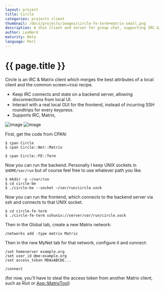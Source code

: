 ```yaml
---
layout: project
title: Circle
categories: projects client
thumbnail: /docs/projects/images/circle-fe-term+matrix-small.png
description: A thin client and server for group chat, supporting IRC & Matrix
author: LeoNerd
maturity: Beta
language: Perl
---
```


# {{ page.title }}
Circle is an IRC & Matrix client which merges the best attributes of a local client and the common screen+irssi recipe.

 * Keep IRC connects and state on a backend server, allowing disconnections from local UI.
 * Interact with a real local GUI for the frontend, instead of incurring SSH roundtrips for every keypress.
 * Supports IRC, Matrix, 

![image](http://www.leonerd.org.uk/code/circle/circle-two-fes.png)
![image](/docs/projects/images/circle-fe-term+matrix.png)

First, get the code from CPAN:

```
$ cpan Circle
$ cpan Circle::Net::Matrix

$ cpan Circle::FE::Term
```

Now you can run the backend. Personally I keep UNIX sockets in `$HOME/var/run` but of course feel free to use whatever path you like.

```
$ mkdir -p ~/var/run
$ cd circle-be
$ ./circle-be --socket ~/var/run/circle.sock
```

Now you can run the frontend, which connects to the backend server via ssh and connects to that UNIX socket.

```
$ cd circle-fe-term
$ ./circle-fe-term sshunix://server/var/run/circle.sock
```

Then in the Global tab, create a new Matrix network:

```
/networks add -type matrix Matrix
```

Then in the new MyNet tab for that network, configure it and connect:

```
/set homeserver example.org
/set user_id @me:example.org
/set access_token MDAxABCDE...

/connect
```

(for now, you'll have to steal the access token from another Matrix client, such as Riot or [App::MatrixTool](https://metacpan.org/pod/App::MatrixTool))
